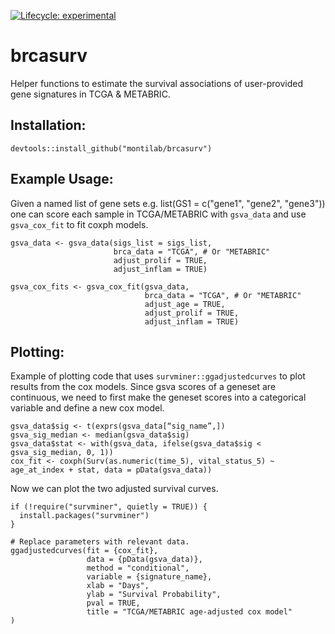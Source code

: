 <!-- badges: start -->
[![Lifecycle: experimental](https://img.shields.io/badge/lifecycle-experimental-orange.svg)](https://lifecycle.r-lib.org/articles/stages.html#experimental)
<!-- badges: end -->

# brcasurv

Helper functions to estimate the survival associations of user-provided gene signatures in TCGA & METABRIC.

## Installation:
```
devtools::install_github("montilab/brcasurv")
```

## Example Usage:

Given a named list of gene sets e.g. list(GS1 = c("gene1", "gene2", "gene3")) one can score each sample in TCGA/METABRIC with `gsva_data` and use `gsva_cox_fit` to fit coxph models.

```
gsva_data <- gsva_data(sigs_list = sigs_list, 
                       brca_data = "TCGA", # Or "METABRIC"
                       adjust_prolif = TRUE, 
                       adjust_inflam = TRUE)

gsva_cox_fits <- gsva_cox_fit(gsva_data,
                              brca_data = "TCGA", # Or "METABRIC"
                              adjust_age = TRUE,
                              adjust_prolif = TRUE,
                              adjust_inflam = TRUE)
```

## Plotting:

Example of plotting code that uses `survminer::ggadjustedcurves` to plot results from the cox models. 
Since gsva scores of a geneset are continuous, we need to first make the geneset scores into a categorical variable and define a new cox model. 
```
gsva_data$sig <- t(exprs(gsva_data[“sig_name”,])
gsva_sig_median <- median(gsva_data$sig)
gsva_data$stat <- with(gsva_data, ifelse(gsva_data$sig < gsva_sig_median, 0, 1))
cox_fit <- coxph(Surv(as.numeric(time_5), vital_status_5) ~ age_at_index + stat, data = pData(gsva_data))
```

Now we can plot the two adjusted survival curves.
```
if (!require("survminer", quietly = TRUE)) {
  install.packages("survminer")
}

# Replace parameters with relevant data.
ggadjustedcurves(fit = {cox_fit},
                 data = {pData(gsva_data)},
                 method = "conditional",
                 variable = {signature_name},
                 xlab = "Days",
                 ylab = "Survival Probability",
                 pval = TRUE,
                 title = "TCGA/METABRIC age-adjusted cox model"
)
```

